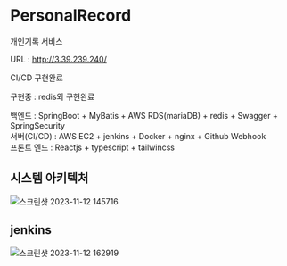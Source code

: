 # PersonalRecord

개인기록 서비스

URL : http://3.39.239.240/

CI/CD 구현완료

구현중 : redis외 구현완료

백엔드 : SpringBoot + MyBatis + AWS RDS(mariaDB) + redis + Swagger + SpringSecurity
<br/>
서버(CI/CD) : AWS EC2 + jenkins + Docker + nginx + Github Webhook
<br/>
프론트 엔드 : Reactjs + typescript + tailwincss

## 시스템 아키텍처

![스크린샷 2023-11-12 145716](https://github.com/orthh/PersonalRecord/assets/107793363/64bc8992-44a3-47ef-bdeb-fca726b3d966)

## jenkins

![스크린샷 2023-11-12 162919](https://github.com/orthh/PersonalRecord/assets/107793363/f623a640-9e03-4760-b648-b953f416c97a)
